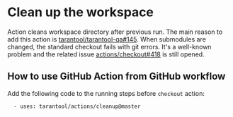 # Clean up the workspace

Action cleans workspace directory after previous run. The main reason to add
this action is [tarantool/tarantool-qa#145](https://github.com/tarantool/tarantool-qa/issues/145). 
When submodules are changed, the standard checkout fails with git errors. 
It's a well-known problem and the related issue 
[actions/checkout#418](https://github.com/actions/checkout/issues/418) is still opened.

## How to use GitHub Action from GitHub workflow

Add the following code to the running steps before `checkout` action:
```
  - uses: tarantool/actions/cleanup@master
```

